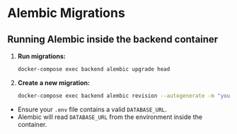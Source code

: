 # Alembic Migrations

## Running Alembic inside the backend container

1. **Run migrations:**
   ```bash
   docker-compose exec backend alembic upgrade head
   ```

2. **Create a new migration:**
   ```bash
   docker-compose exec backend alembic revision --autogenerate -m "your message"
   ```

- Ensure your `.env` file contains a valid `DATABASE_URL`.
- Alembic will read `DATABASE_URL` from the environment inside the container.
